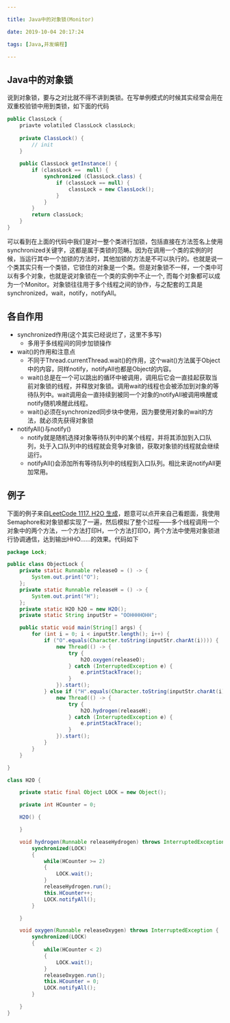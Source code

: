 ```yaml
---

title: Java中的对象锁(Monitor)

date: 2019-10-04 20:17:24

tags: [Java,并发编程]

---
```


## Java中的对象锁

说到对象锁，要与之对比就不得不讲到类锁。在写单例模式的时候其实经常会用在双重校验锁中用到类锁，如下面的代码

```java
public ClassLock {
    priavte volatiled ClassLock classLock;
    
    private ClassLock() {
        // init
    } 
    
    public ClassLock getInstance() {
        if (classLock ==  null) {
            synchronized (ClassLock.class) {
                if (classLock == null) {
                    classLock = new ClassLock();
                }
            }
        }
        return classLock;
    }
}
```

可以看到在上面的代码中我们是对一整个类进行加锁，包括直接在方法签名上使用synchronized关键字，这都是属于类锁的范畴。因为在调用一个类的实例的时候，当运行其中一个加锁的方法时，其他加锁的方法是不可以执行的。也就是说一个类其实只有一个类锁，它锁住的对象是一个类。但是对象锁不一样，一个类中可以有多个对象，也就是说对象锁在一个类的实例中不止一个, 而每个对象都可以成为一个Monitor。对象锁往往用于多个线程之间的协作，与之配套的工具是synchronized，wait，notify，notifyAll。

<!-- more -->

## 各自作用

- synchronized作用(这个其实已经说烂了，这里不多写)
  - 多用于多线程间的同步加锁操作
- wait()的作用和注意点
  - 不同于Thread.currentThread.wait()的作用，这个wait()方法属于Object中的内容，同样notify，notifyAll也都是Object的内容。
  - wait()总是在一个可以跳出的循环中被调用，调用后它会一直挂起获取当前对象锁的线程，并释放对象锁。调用wait的线程也会被添加到对象的等待队列中。wait调用会一直持续到被同一个对象的notifyAll被调用唤醒或notify随机唤醒此线程。
  - wait()必须在synchronized同步块中使用，因为要使用对象的wait的方法，就必须先获得对象锁
- notifyAll()与notify()
  - notify就是随机选择对象等待队列中的某个线程，并将其添加到入口队列，处于入口队列中的线程就会竞争对象锁，获取对象锁的线程就会继续运行。
  - notifyAll()会添加所有等待队列中的线程到入口队列。相比来说notifyAll更加常用。



## 例子

下面的例子来自[LeetCode 1117. H2O 生成](https://leetcode-cn.com/problems/building-h2o/)，题意可以点开来自己看题面，我使用Semaphore和对象锁都实现了一遍，然后模拟了整个过程——多个线程调用一个对象中的两个方法，一个方法打印H，一个方法打印O，两个方法中使用对象锁进行协调通信，达到输出HHO……的效果。代码如下

```java
package Lock;

public class ObjectLock {
    private static Runnable releaseO = () -> {
        System.out.print("O");
    };
    private static Runnable releaseH = () -> {
        System.out.print("H");
    };
    private static H2O h2O = new H2O();
    private static String inputStr = "OOHHHHOHH";

    public static void main(String[] args) {
        for (int i = 0; i < inputStr.length(); i++) {
            if ("O".equals(Character.toString(inputStr.charAt(i)))) {
                new Thread(() -> {
                    try {
                        h2O.oxygen(releaseO);
                    } catch (InterruptedException e) {
                        e.printStackTrace();
                    }
                }).start();
            } else if ("H".equals(Character.toString(inputStr.charAt(i)))) {
                new Thread(() -> {
                    try {
                        h2O.hydrogen(releaseH);
                    } catch (InterruptedException e) {
                        e.printStackTrace();
                    }
                }).start();
            }
        }
    }

}

class H2O {

    private static final Object LOCK = new Object();

    private int HCounter = 0;

    H2O() {

    }

    void hydrogen(Runnable releaseHydrogen) throws InterruptedException {
        synchronized(LOCK)
        {
            while(HCounter >= 2)
            {
                LOCK.wait();
            }
            releaseHydrogen.run();
            this.HCounter++;
            LOCK.notifyAll();
        }

    }

    void oxygen(Runnable releaseOxygen) throws InterruptedException {
        synchronized(LOCK)
        {
            while(HCounter < 2)
            {
                LOCK.wait();
            }
            releaseOxygen.run();
            this.HCounter = 0;
            LOCK.notifyAll();
        }

    }
}
```



